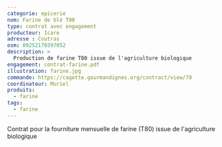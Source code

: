 ```yaml
---
categorie: epicerie
nom: Farine de blé T80
type: contrat avec engagement
producteur: Icare
adresse : Coutras
osm: 89252170397052
description: >
  Production de farine T80 issue de l'agriculture biologique
engagement: contrat-farine.pdf
illustration: farine.jpg
commande: https://cagette.gourmandignes.org/contract/view/79
coordinateur: Muriel
produits:
  - farine
tags:
  - farine
---
```


Contrat pour la fourniture mensuelle de farine (T80) issue de l'agriculture biologique